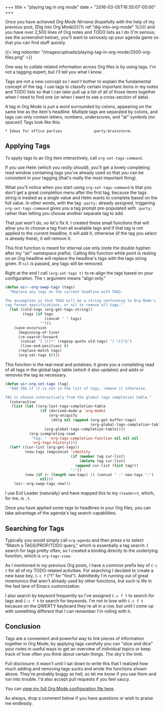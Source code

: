 +++
title = "playing tag in org mode"
date = "2016-03-05T16:35:07-05:00"
+++

Once you have achieved *Org Mode Nirvana* (hopefully with the help of my
previous post, [Dig into Org Mode]({{% ref "dig-into-org-mode" %}}))
and you have over 2,500 lines of Org notes and TODO lists as I do (I'm serious;
see the screenshot below), you'll want to seriously up your agenda game so that
you can find stuff quickly.

{{< img noborder "/images/uploads/playing-tag-in-org-mode/2500-org-files.png" >}}

One way to collate related information across Org files is by using tags. I'm
not a tagging expert, but I'll tell you what I know.<!--more-->

Tags are not a new concept so I won't bother to explain the fundamental concept
of the tag. I use tags to classify certain important items in my notes and TODO
lists so that I can later pull up a list of all of those items together when I
need to find one (or when I want to see a cross-section of data).

A tag in Org Mode is just a word surrounded by colons, appearing on the same
line as the item's headline. Multiple tags are separated by colons, and tags
can only contain letters, numbers, underscores, and "at" symbols (no spaces!)
Tags look like this:

```
* Ideas for office parties              :party:brainstorm:
```

## Applying Tags ##

To apply tags to an Org item interactively, call `org-set-tags-command`.

If you use Helm (which you *really should*), you'll get a lovely completing read
window containing tags you've already used so that you can be consistent in your
tagging (that's really the most important thing).

What you'll notice when you start using `org-set-tags-command` is that you don't
get a great completion menu after the first tag, because the tags string is
treated as a single value and Helm wants to complete based on the full value. In
other words, with the tag `:party:` already assigned, triggering
`org-set-tags-command` gives you a tag prompt pre-populated with `:party:`
rather than letting you choose another separate tag to add.

That just won't do, so let's fix it. I created these small functions that will
allow you to choose a tag from all available tags and if that tag is not applied
to the current headline, it will add it, otherwise (if the tag you select is
already there), it will remove it.

This first function is meant for internal use only (note the double hyphen after
my "air" namespace prefix). Calling this function while point is resting on an
Org headline will replace the headline's tags with the tags string given. If
`nil` is passed, any tags will be removed.

Right at the end I call `(org-set-tags t)` to re-align the tags based on your
configuration. The `t` argument means "align only."

~~~cl
(defun air--org-swap-tags (tags)
  "Replace any tags on the current headline with TAGS.

The assumption is that TAGS will be a string conforming to Org Mode's
tag format specifications, or nil to remove all tags."
  (let ((old-tags (org-get-tags-string))
        (tags (if tags
                  (concat " " tags)
                "")))
    (save-excursion
      (beginning-of-line)
      (re-search-forward
       (concat "[ \t]*" (regexp-quote old-tags) "[ \t]*$")
       (line-end-position) t)
      (replace-match tags)
      (org-set-tags t))))
~~~

This function is the real meat and potatoes; it gives you a completing read of
all tags in the global tags table (which it also updates) and adds or removes
the tag as necessary.

~~~cl
(defun air-org-set-tags (tag)
  "Add TAG if it is not in the list of tags, remove it otherwise.

TAG is chosen interactively from the global tags completion table."
  (interactive
   (list (let ((org-last-tags-completion-table
                (if (derived-mode-p 'org-mode)
                    (org-uniquify
                     (delq nil (append (org-get-buffer-tags)
                                       (org-global-tags-completion-table))))
                  (org-global-tags-completion-table))))
           (org-icompleting-read
            "Tag: " 'org-tags-completion-function nil nil nil
            'org-tags-history))))
  (let* ((cur-list (org-get-tags))
         (new-tags (mapconcat 'identity
                              (if (member tag cur-list)
                                  (delete tag cur-list)
                                (append cur-list (list tag)))
                              ":"))
         (new (if (> (length new-tags) 1) (concat " :" new-tags ":")
                nil)))
    (air--org-swap-tags new)))
~~~

I use Evil Leader (naturally) and have mapped this to my `<leader>t`, which, for
me, is `,t`.

Once you have applied some tags to headlines in your Org files, you can take
advantage of the agenda's tag search capabilities.

## Searching for Tags ##

Typically you would simply call `org-agenda` and then press `m` to select "Match
a TAGS/PROP/TODO query," which is essentially a tag search. I search for tags
pretty often, so I created a binding directly to the underlying function, which
is `org-tags-view`.

As I mentioned in my previous Org posts, I have a common prefix key of `C-c t`
for all of my TODO-related activities. For searching I decided to create a new
base key, `C-c f` ("f" for "find"). Admittedly I'm running out of great
mnemonics that aren't already used by other functions, but such is life in the
fast lane of Emacs customization.

I also search by keyword frequently so I've assigned `C-c f t` to search for
tags and `C-c f k` to search for keywords. I'm not in love with `C-c f t`
because on the QWERTY keyboard they're all in a row, but until I come up with
something different that I can remember I'm rolling with it.

## Conclusion ##

Tags are a convenient and powerful way to link pieces of information together in
Org Mode; by applying tags carefully you can "slice and dice" your notes in
useful ways to get an overview of individual topics or keep track of how often
you think about certain things. The sky's the limit.

Full disclosure: it wasn't until I sat down to write this that I realized how
much adding and removing tags sucks and wrote the functions shown above. They're
probably buggy as hell, so let me know if you use them and run into trouble. I'd
also accept pull requests if you feel saucy.

You can [view my full Org Mode configuration file here][org].

[org]:https://github.com/aaronbieber/dotfiles/blob/master/configs/emacs.d/lisp/init-org.el

As always, drop a comment below if you have questions or wish to praise me
endlessly.
